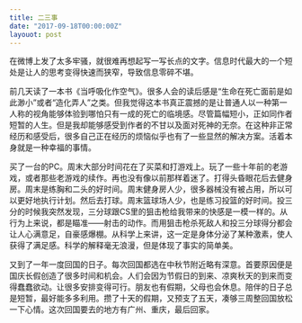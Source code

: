 ```yaml
---
title: 二三事
date: "2017-09-18T00:00:00Z"
layouot: post
---
```


在微博上发了太多牢骚，就很难再想起写一写长点的文字。信息时代最大的一个短处是让人的思考变得快速而狭窄，导致信息零碎不堪。

前几天读了一本书《当呼吸化作空气》。很多人会的读后感是“生命在死亡面前是如此渺小”或者“造化弄人”之类。但我觉得这本书真正震撼的是让普通人以一种第一人称的视角能够体验到哪怕只有一成的死亡的临境感。尽管篇幅短小，正如同作者短暂的人生。但是我却能够感受到作者的不甘以及面对死神的无奈。在这种非正常经历和感受后，很多自己正在经历的烦恼似乎也有了一些显然的解决方案。活着本身就是一种幸福的事情。

买了一台的PC。周末大部分时间花在了买菜和打游戏上。玩了一些十年前的老游戏，或者那些老游戏的续作。再也没有像以前那样着迷了。打得头昏眼花后去健身房。周末是练胸和二头的好时间。周末健身房人少，很多器械没有被占用，所以可以更好地执行计划。然后去打球。周末篮球场人少，也是练习投篮的好时间。投三分的时候我突然发现，三分球跟CS里的狙击枪给我带来的快感是一模一样的。从行为上来说，都是瞄准——射击的动作。而用狙击枪杀死敌人和投三分球得分都会让人心满意足，自豪感爆棚。从科学上来讲，这一定是身体分泌了某种激素，使人获得了满足感。科学的解释毫无浪漫，但是体现了事实的简单美。

又到了一年一度回国的日子。每次回国都选在中秋节附近略有深意。首要原因便是国庆长假创造了很多时间和机会。人们会因为节假日的到来、凉爽秋天的到来而变得蠢蠢欲动。让很多安排变得可行。朋友也有假期，父母也会休息。陪伴的日子总是短暂，最好能多多利用。攒了十天的假期，又预支了五天，凑够三周整回国放松一下心情。这次回国要去的地方有广州、重庆，最后回家。